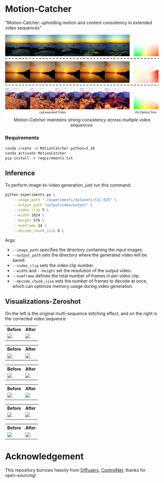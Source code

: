 # Motion-Catcher

"Motion-Catcher: upholding motion and content consistency in extended video sequences"

<p align="center">
<img src="assets/overview.jpg" width="1080px"/> 
<br>
<em>Motion-Catcher maintains strong consistency across multiple video sequences. </em>
</p>


###  Requirements

```shell
conda create -n MotionCatcher python=3.10
conda activate MotionCatcher
pip install -r requirements.txt
```

## Inference

To perform image-to-video generation, just run this command:
```bash
python experiments.py \
    --image_path "./experiments/datasets/t2i_625" \
    --output_path "outputvideo/output" \
    --video_clip 5 \
    --width 1024 \
    --height 576 \
    --numframe 14 \
    --decode_chunk_size 8 \
```
Args:
- `--image_path` specifies the directory containing the input images.
- `--output_path` sets the directory where the generated video will be saved.
- `--video_clip` sets the video clip number.
- `--width` and `--height` set the resolution of the output video.
- `--numframe` defines the total number of frames in per video clip.
- `--decode_chunk_size` sets the number of frames to decode at once, which can optimize memory usage during video generation.

## Visualizations-Zeroshot

On the left is the original multi-sequence stitching effect, and on the right is the corrected video sequence

<table>
  <tr>
    <th>Before</th>
    <th>After</th>
  </tr>
  <tr>
    <td><img src="assets/fig/before1.gif" ></td>
    <td><img src="assets/fig/after1.gif" ></td>
  </tr>
</table>

<table>
  <tr>
    <th>Before</th>
    <th>After</th>
  </tr>
  <tr>
    <td><img src="assets/fig/before4.gif" ></td>
    <td><img src="assets/fig/after4.gif" ></td>
  </tr>
</table>

<table>
  <tr>
    <th>Before</th>
    <th>After</th>
  </tr>
  <tr>
    <td><img src="assets/fig/before2.gif" ></td>
    <td><img src="assets/fig/after2.gif" ></td>
  </tr>
</table>

<table>
  <tr>
    <th>Before</th>
    <th>After</th>
  </tr>
  <tr>
    <td><img src="assets/fig/before3.gif" ></td>
    <td><img src="assets/fig/after3.gif" ></td>
  </tr>
</table>

<table>
  <tr>
    <th>Before</th>
    <th>After</th>
  </tr>
  <tr>
    <td><img src="assets/fig/before5.gif" ></td>
    <td><img src="assets/fig/after5.gif" ></td>
  </tr>
</table>

<table>
  <tr>
    <th>Before</th>
    <th>After</th>
  </tr>
  <tr>
    <td><img src="assets/fig/before6.gif" ></td>
    <td><img src="assets/fig/after6.gif" ></td>
  </tr>
</table>


# Acknowledgement
This repository borrows heavily from [Diffusers](https://github.com/huggingface/diffusers), [ControlNet](https://github.com/lllyasviel/ControlNet), thanks for open-sourcing! 
